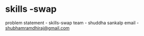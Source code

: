 # skills -swap
problem statement - skills-swap
team - shuddha sankalp
email - shubhamramdhiraj@gmail.com
